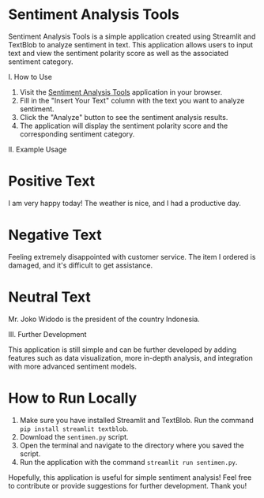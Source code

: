 # Sentiment Analysis Tools #

Sentiment Analysis Tools is a simple application created using Streamlit and TextBlob to analyze sentiment in text.
This application allows users to input text and view the sentiment polarity score as well as the associated sentiment category.

I. How to Use

1. Visit the [Sentiment Analysis Tools]([https://sentimentanalysis-gsq7gcuhx64dxfvz3tswmd.streamlit.app]) application in your browser.
2. Fill in the "Insert Your Text" column with the text you want to analyze sentiment.
3. Click the "Analyze" button to see the sentiment analysis results.
4. The application will display the sentiment polarity score and the corresponding sentiment category.

II. Example Usage
# Positive Text
I am very happy today! The weather is nice, and I had a productive day.

# Negative Text
Feeling extremely disappointed with customer service. The item I ordered is damaged, and it's difficult to get assistance.

# Neutral Text
Mr. Joko Widodo is the president of the country Indonesia.

III. Further Development

This application is still simple and can be further developed by adding features such as data visualization, more in-depth analysis, and integration with more advanced sentiment models.

# How to Run Locally

1. Make sure you have installed Streamlit and TextBlob. Run the command `pip install streamlit textblob`.
2. Download the `sentimen.py` script.
3. Open the terminal and navigate to the directory where you saved the script.
4. Run the application with the command `streamlit run sentimen.py`.

Hopefully, this application is useful for simple sentiment analysis! Feel free to contribute or provide suggestions for further development. Thank you!
